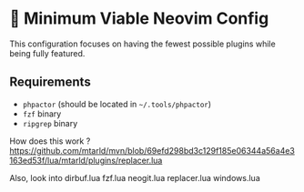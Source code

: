 # 🛟 Minimum Viable Neovim Config

This configuration focuses on having the fewest possible plugins while being fully featured.

## Requirements
* `phpactor` (should be located in `~/.tools/phpactor`)
* `fzf` binary
* `ripgrep` binary


How does this work ? https://github.com/mtarld/mvn/blob/69efd298bd3c129f185e06344a56a4e3163ed53f/lua/mtarld/plugins/replacer.lua

Also, look into
dirbuf.lua
fzf.lua
neogit.lua
replacer.lua
windows.lua
